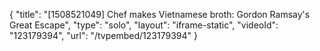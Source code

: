 {
    "title": "[1508521049] Chef makes Vietnamese broth: Gordon Ramsay's Great Escape",
    "type": "solo",
    "layout": "iframe-static",
    "videoId": "123179394",
    "url": "\/tvpembed\/123179394"
}